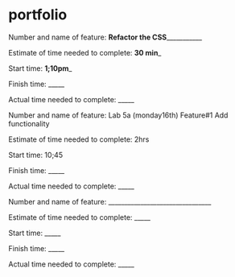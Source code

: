 # portfolio

Number and name of feature: ____Refactor the CSS_______________

Estimate of time needed to complete: __30 min___

Start time: __1;10pm___

Finish time: _____

Actual time needed to complete: _____



Number and name of feature: Lab 5a (monday16th) Feature#1 Add functionality

Estimate of time needed to complete: 2hrs

Start time: 10;45

Finish time: _____

Actual time needed to complete: _____



Number and name of feature: ________________________________

Estimate of time needed to complete: _____

Start time: _____

Finish time: _____

Actual time needed to complete: _____